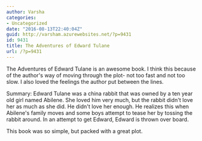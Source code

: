 ```yaml
---
author: Varsha
categories:
- Uncategorized
date: "2016-08-13T22:40:04Z"
guid: http://varsham.azurewebsites.net/?p=9431
id: 9431
title: The Adventures of Edward Tulane
url: /?p=9431
---
```


The Adventures of Edward Tulane is an awesome book. I think this because of the author's way of moving through the plot- not too fast and not too slow. I also loved the feelings the author put between the lines.

Summary: Edward Tulane was a china rabbit that was owned by a ten year old girl named Abilene. She loved him very much, but the rabbit didn't love her as much as she did. He didn't love her enough. He realizes this when Abilene's family moves and some boys attempt to tease her by tossing the rabbit around. In an attempt to get Edward, Edward is thrown over board.

 

This book was so simple, but packed with a great plot.